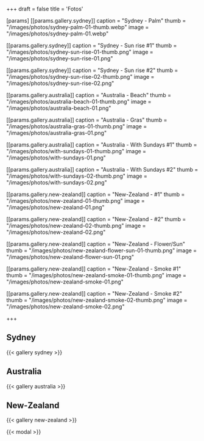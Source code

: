 +++
draft = false
title = 'Fotos'

[params]
[[params.gallery.sydney]]
caption = "Sydney - Palm"
thumb = "/images/photos/sydney-palm-01-thumb.webp"
image = "/images/photos/sydney-palm-01.webp"

[[params.gallery.sydney]]
caption = "Sydney - Sun rise #1"
thumb = "/images/photos/sydney-sun-rise-01-thumb.png"
image = "/images/photos/sydney-sun-rise-01.png"

[[params.gallery.sydney]]
caption = "Sydney - Sun rise #2"
thumb = "/images/photos/sydney-sun-rise-02-thumb.png"
image = "/images/photos/sydney-sun-rise-02.png"



[[params.gallery.australia]]
caption = "Australia - Beach"
thumb = "/images/photos/australia-beach-01-thumb.png"
image = "/images/photos/australia-beach-01.png"

[[params.gallery.australia]]
caption = "Australia - Gras"
thumb = "/images/photos/australia-gras-01-thumb.png"
image = "/images/photos/australia-gras-01.png"

[[params.gallery.australia]]
caption = "Australia - With Sundays #1"
thumb = "/images/photos/with-sundays-01-thumb.png"
image = "/images/photos/with-sundays-01.png"

[[params.gallery.australia]]
caption = "Australia - With Sundays #2"
thumb = "/images/photos/with-sundays-02-thumb.png"
image = "/images/photos/with-sundays-02.png"



[[params.gallery.new-zealand]]
caption = "New-Zealand - #1"
thumb = "/images/photos/new-zealand-01-thumb.png"
image = "/images/photos/new-zealand-01.png"

[[params.gallery.new-zealand]]
caption = "New-Zealand - #2"
thumb = "/images/photos/new-zealand-02-thumb.png"
image = "/images/photos/new-zealand-02.png"

[[params.gallery.new-zealand]]
caption = "New-Zealand - Flower/Sun"
thumb = "/images/photos/new-zealand-flower-sun-01-thumb.png"
image = "/images/photos/new-zealand-flower-sun-01.png"

[[params.gallery.new-zealand]]
caption = "New-Zealand - Smoke #1"
thumb = "/images/photos/new-zealand-smoke-01-thumb.png"
image = "/images/photos/new-zealand-smoke-01.png"

[[params.gallery.new-zealand]]
caption = "New-Zealand - Smoke #2"
thumb = "/images/photos/new-zealand-smoke-02-thumb.png"
image = "/images/photos/new-zealand-smoke-02.png"

+++


## Sydney
{{< gallery sydney >}}

## Australia
{{< gallery australia >}}

## New-Zealand
{{< gallery new-zealand >}}

{{< modal >}}